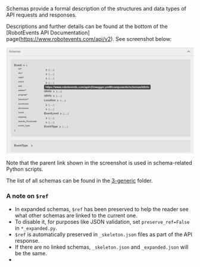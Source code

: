 
Schemas provide a formal description of the structures and data types of API requests and responses.

Descriptions and further details can be found at the bottom of the [RobotEvents API Documentation] page(https://www.robotevents.com/api/v2). See screenshot below:

<img src="./../Schemas/schemas_section.png" alt="Schema section" width="700"/>

Note that the parent link shown in the screenshot is used in schema-related Python scripts. 

The list of all schemas can be found in the [3-generic](./3-generic/) folder. 

### A note on `$ref`
- In expanded schemas, `$ref` has been preserved to help the reader see what other schemas are linked to the current one. 
- To disable it, for purposes like JSON validation, set `preserve_ref=False` in `*_expanded.py`.
- `$ref` is automatically preserved in `_skeleton.json` files as part of the API response. 
- If there are no linked schemas, `_skeleton.json` and `_expanded.json` will be the same.
- 